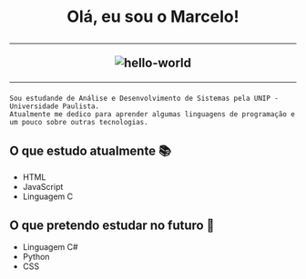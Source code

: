<h1 align ="center"><b>Olá, eu sou o Marcelo!</b></h1>

<h2 align="center">
<hr>
  
![hello-world](https://user-images.githubusercontent.com/93165300/143136001-97be3cf1-810c-4c2d-b65a-2ff09102cb97.gif)
  
<hr>
</h2>


```
Sou estudande de Análise e Desenvolvimento de Sistemas pela UNIP - Universidade Paulista.
Atualmente me dedico para aprender algumas linguagens de programação e um pouco sobre outras tecnologias.
```
## O que estudo atualmente 📚

  - HTML
  - JavaScript
  - Linguagem C

## O que pretendo estudar no futuro 📙
  
  - Linguagem C#
  - Python
  - CSS
